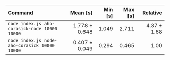 | Command | Mean [s] | Min [s] | Max [s] | Relative |
|:---|---:|---:|---:|---:|
| `node index.js aho-corasick-node 10000 10000` | 1.778 ± 0.648 | 1.049 | 2.711 | 4.37 ± 1.68 |
| `node index.js node-aho-corasick 10000 10000` | 0.407 ± 0.049 | 0.294 | 0.465 | 1.00 |

